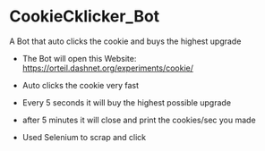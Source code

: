 # CookieCklicker_Bot
A Bot that auto clicks the cookie and buys the highest upgrade

- The Bot will open this Website: https://orteil.dashnet.org/experiments/cookie/
- Auto clicks the cookie very fast
- Every 5 seconds it will buy the highest possible upgrade
- after 5 minutes it will close and print the cookies/sec you made

- Used Selenium to scrap and click
